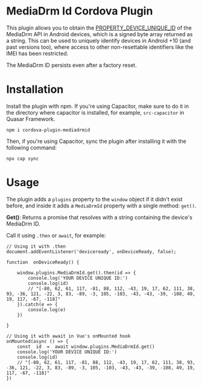 # MediaDrm Id Cordova Plugin

This plugin allows you to obtain the [PROPERTY_DEVICE_UNIQUE_ID](https://developer.android.com/reference/android/media/MediaDrm#PROPERTY_DEVICE_UNIQUE_ID) of the MediaDrm API in Android devices, which is a signed byte array returned as a string. This can be used to uniquely identify devices in Android +10 (and past versions too), where access to other non-resettable identifiers like the IMEI has been restricted.

The MediaDrm ID persists even after a factory reset. 


# Installation

Install the plugin with npm. If you're using Capacitor, make sure to do it in the directory where capacitor is installed, for example, `src-capacitor` in Quasar Framework.

```
npm i cordova-plugin-mediadrmid
```

Then, if you're using Capacitor, sync the plugin after installing it with the following command:

```
npx cap sync
```

# Usage

The plugin adds a `plugins` property to the `window` object if it didn't exist before, and inside it adds a `MediaDrmId` property with a single method: `get()`.

**Get()**: Returns a promise that resolves with a string containing the device's MediaDrm ID.

Call it using `.then` or `await`, for example:
```
// Using it with .then
document.addEventListener('deviceready', onDeviceReady, false);

function  onDeviceReady() {

	window.plugins.MediaDrmId.get().then(id => {
		console.log('YOUR DEVICE UNIQUE ID:')
		console.log(id)
		// "[-80, 62, 61, 117, -81, 88, 112, -43, 19, 17, 62, 111, 38, 93, -36, 121, -22, 3, 83, -89, -3, 105, -103, -43, -43, -39, -108, 49, 19, 117, -67, -118]"
	}).catch(e => {
		console.log(e)
	})
	
}
```

```
// Using it with await in Vue's onMounted hook
onMounted(async () => {
	const  id  =  await window.plugins.MediaDrmId.get()
	console.log('YOUR DEVICE UNIQUE ID:')
	console.log(id)
	// "[-80, 62, 61, 117, -81, 88, 112, -43, 19, 17, 62, 111, 38, 93, -36, 121, -22, 3, 83, -89, -3, 105, -103, -43, -43, -39, -108, 49, 19, 117, -67, -118]"
})
```
